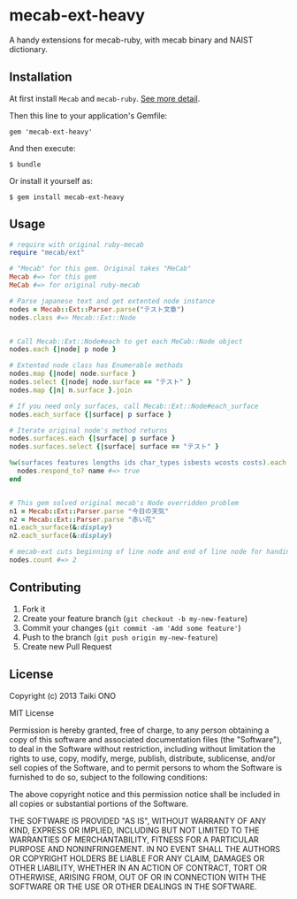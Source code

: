 # mecab-ext-heavy
A handy extensions for mecab-ruby, with mecab binary and NAIST dictionary.

## Installation
At first install `Mecab` and `mecab-ruby`.
[See more detail](https://code.google.com/p/mecab/).

Then this line to your application's Gemfile:

    gem 'mecab-ext-heavy'

And then execute:

    $ bundle

Or install it yourself as:

    $ gem install mecab-ext-heavy

## Usage

```ruby
# require with original ruby-mecab
require "mecab/ext"

# "Mecab" for this gem. Original takes "MeCab"
Mecab #=> for this gem
MeCab #=> for original ruby-mecab

# Parse japanese text and get extented node instance
nodes = Mecab::Ext::Parser.parse("テスト文章")
nodes.class #=> Mecab::Ext::Node


# Call Mecab::Ext::Node#each to get each MeCab::Node object
nodes.each {|node| p node }

# Extented node class has Enumerable methods
nodes.map {|node| node.surface }
nodes.select {|node| node.surface == "テスト" }
nodes.map {|n| n.surface }.join

# If you need only surfaces, call Mecab::Ext::Node#each_surface
nodes.each_surface {|surface| p surface }

# Iterate original node's method returns
nodes.surfaces.each {|surface| p surface }
nodes.surfaces.select {|surface| surface == "テスト" }

%w(surfaces features lengths ids char_types isbests wcosts costs).each do |name|
  nodes.respond_to? name #=> true
end


# This gem solved original mecab's Node overridden problem
n1 = Mecab::Ext::Parser.parse "今日の天気"
n2 = Mecab::Ext::Parser.parse "赤い花"
n1.each_surface(&:display)
n2.each_surface(&:display)

# mecab-ext cuts beginning of line node and end of line node for handiness
nodes.count #=> 2
```

## Contributing

1. Fork it
2. Create your feature branch (`git checkout -b my-new-feature`)
3. Commit your changes (`git commit -am 'Add some feature'`)
4. Push to the branch (`git push origin my-new-feature`)
5. Create new Pull Request

## License
Copyright (c) 2013 Taiki ONO

MIT License

Permission is hereby granted, free of charge, to any person obtaining
a copy of this software and associated documentation files (the
"Software"), to deal in the Software without restriction, including
without limitation the rights to use, copy, modify, merge, publish,
distribute, sublicense, and/or sell copies of the Software, and to
permit persons to whom the Software is furnished to do so, subject to
the following conditions:

The above copyright notice and this permission notice shall be
included in all copies or substantial portions of the Software.

THE SOFTWARE IS PROVIDED "AS IS", WITHOUT WARRANTY OF ANY KIND,
EXPRESS OR IMPLIED, INCLUDING BUT NOT LIMITED TO THE WARRANTIES OF
MERCHANTABILITY, FITNESS FOR A PARTICULAR PURPOSE AND
NONINFRINGEMENT. IN NO EVENT SHALL THE AUTHORS OR COPYRIGHT HOLDERS BE
LIABLE FOR ANY CLAIM, DAMAGES OR OTHER LIABILITY, WHETHER IN AN ACTION
OF CONTRACT, TORT OR OTHERWISE, ARISING FROM, OUT OF OR IN CONNECTION
WITH THE SOFTWARE OR THE USE OR OTHER DEALINGS IN THE SOFTWARE.
